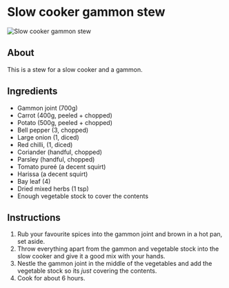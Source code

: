 # Slow cooker gammon stew

![Slow cooker gammon stew]()

## About

This is a stew for a slow cooker and a gammon.

## Ingredients

* Gammon joint (700g)
* Carrot (400g, peeled + chopped)
* Potato (500g, peeled + chopped)
* Bell pepper  (3, chopped)
* Large onion (1, diced)
* Red chilli, (1, diced)
* Coriander (handful, chopped)
* Parsley (handful, chopped)
* Tomato pureé (a decent squirt)
* Harissa (a decent squirt)
* Bay leaf (4)
* Dried mixed herbs (1 tsp)
* Enough vegetable stock to cover the contents

## Instructions

1. Rub your favourite spices into the gammon joint and brown in a hot pan, set aside.
2. Throw everything apart from the gammon and vegetable stock into the slow cooker and give it a good mix with your hands.
3. Nestle the gammon joint in the middle of the vegetables and add the vegetable stock so its _just_ covering the contents.
4. Cook for about 6 hours.
